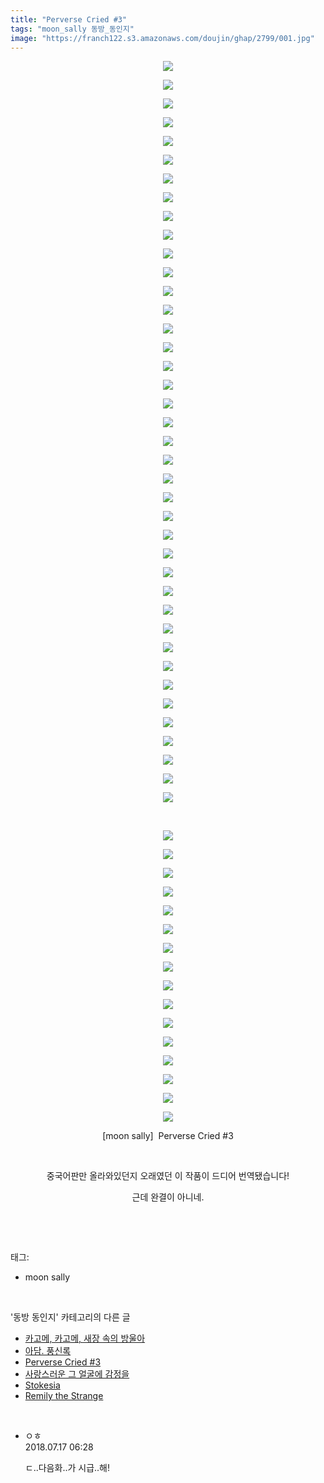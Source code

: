```yaml
---
title: "Perverse Cried #3"
tags: "moon_sally 동방_동인지"
image: "https://franch122.s3.amazonaws.com/doujin/ghap/2799/001.jpg"
---
```

<div class="article">
<p style="text-align: center; clear: none; float: none;"><img src="{{ site.imgserver4 }}/ghap/2799/001.jpg"/></p>
<p style="text-align: center; clear: none; float: none;"><img src="{{ site.imgserver4 }}/ghap/2799/002.jpg"/></p>
<p style="text-align: center; clear: none; float: none;"><img src="{{ site.imgserver4 }}/ghap/2799/003.jpg"/></p>
<p style="text-align: center; clear: none; float: none;"><img src="{{ site.imgserver4 }}/ghap/2799/004.jpg"/></p>
<p style="text-align: center; clear: none; float: none;"><img src="{{ site.imgserver4 }}/ghap/2799/005.jpg"/></p>
<p style="text-align: center; clear: none; float: none;"><img src="{{ site.imgserver4 }}/ghap/2799/006.jpg"/></p>
<p style="text-align: center; clear: none; float: none;"><img src="{{ site.imgserver4 }}/ghap/2799/007.jpg"/></p>
<p style="text-align: center; clear: none; float: none;"><img src="{{ site.imgserver4 }}/ghap/2799/008.jpg"/></p>
<p style="text-align: center; clear: none; float: none;"><img src="{{ site.imgserver4 }}/ghap/2799/009.jpg"/></p>
<p style="text-align: center; clear: none; float: none;"><img src="{{ site.imgserver4 }}/ghap/2799/010.jpg"/></p>
<p style="text-align: center; clear: none; float: none;"><img src="{{ site.imgserver4 }}/ghap/2799/011.jpg"/></p>
<p style="text-align: center; clear: none; float: none;"><img src="{{ site.imgserver4 }}/ghap/2799/012.jpg"/></p>
<p style="text-align: center; clear: none; float: none;"><img src="{{ site.imgserver4 }}/ghap/2799/013.jpg"/></p>
<p style="text-align: center; clear: none; float: none;"><img src="{{ site.imgserver4 }}/ghap/2799/014.jpg"/></p>
<p style="text-align: center; clear: none; float: none;"><img src="{{ site.imgserver4 }}/ghap/2799/015.jpg"/></p>
<p style="text-align: center; clear: none; float: none;"><img src="{{ site.imgserver4 }}/ghap/2799/016.jpg"/></p>
<p style="text-align: center; clear: none; float: none;"><img src="{{ site.imgserver4 }}/ghap/2799/017.jpg"/></p>
<p style="text-align: center; clear: none; float: none;"><img src="{{ site.imgserver4 }}/ghap/2799/018.jpg"/></p>
<p style="text-align: center; clear: none; float: none;"><img src="{{ site.imgserver4 }}/ghap/2799/019.jpg"/></p>
<p style="text-align: center; clear: none; float: none;"><img src="{{ site.imgserver4 }}/ghap/2799/020.jpg"/></p>
<p style="text-align: center; clear: none; float: none;"><img src="{{ site.imgserver4 }}/ghap/2799/021.jpg"/></p>
<p style="text-align: center; clear: none; float: none;"><img src="{{ site.imgserver4 }}/ghap/2799/022.jpg"/></p>
<p style="text-align: center; clear: none; float: none;"><img src="{{ site.imgserver4 }}/ghap/2799/023.jpg"/></p>
<p style="text-align: center; clear: none; float: none;"><img src="{{ site.imgserver4 }}/ghap/2799/024.jpg"/></p>
<p style="text-align: center; clear: none; float: none;"><img src="{{ site.imgserver4 }}/ghap/2799/025.jpg"/></p>
<p style="text-align: center; clear: none; float: none;"><img src="{{ site.imgserver4 }}/ghap/2799/026.jpg"/></p>
<p style="text-align: center; clear: none; float: none;"><img src="{{ site.imgserver4 }}/ghap/2799/027.jpg"/></p>
<p style="text-align: center; clear: none; float: none;"><img src="{{ site.imgserver4 }}/ghap/2799/028.jpg"/></p>
<p style="text-align: center; clear: none; float: none;"><img src="{{ site.imgserver4 }}/ghap/2799/029.jpg"/></p>
<p style="text-align: center; clear: none; float: none;"><img src="{{ site.imgserver4 }}/ghap/2799/030.jpg"/></p>
<p style="text-align: center; clear: none; float: none;"><img src="{{ site.imgserver4 }}/ghap/2799/031.jpg"/></p>
<p style="text-align: center; clear: none; float: none;"><img src="{{ site.imgserver4 }}/ghap/2799/032.jpg"/></p>
<p style="text-align: center; clear: none; float: none;"><img src="{{ site.imgserver4 }}/ghap/2799/033.jpg"/></p>
<p style="text-align: center; clear: none; float: none;"><img src="{{ site.imgserver4 }}/ghap/2799/034.jpg"/></p>
<p style="text-align: center; clear: none; float: none;"><img src="{{ site.imgserver4 }}/ghap/2799/035.jpg"/></p>
<p style="text-align: center; clear: none; float: none;"><img src="{{ site.imgserver4 }}/ghap/2799/036.jpg"/></p>
<p style="text-align: center; clear: none; float: none;"><img src="{{ site.imgserver4 }}/ghap/2799/037.jpg"/></p>
<p style="text-align: center; clear: none; float: none;"><img src="{{ site.imgserver4 }}/ghap/2799/038.jpg"/></p>
<p style="text-align: center; clear: none; float: none;"><img src="{{ site.imgserver4 }}/ghap/2799/039.jpg"/></p>
<p style="text-align: center; clear: none; float: none;"><img src="{{ site.imgserver4 }}/ghap/2799/040.jpg"/></p>
<p style="text-align: center; clear: none; float: none;"><br/></p>
<p style="text-align: center; clear: none; float: none;"><img src="{{ site.imgserver4 }}/ghap/2799/041.jpg"/></p>
<p style="text-align: center; clear: none; float: none;"><img src="{{ site.imgserver4 }}/ghap/2799/042.jpg"/></p>
<p style="text-align: center; clear: none; float: none;"><img src="{{ site.imgserver4 }}/ghap/2799/043.jpg"/></p>
<p style="text-align: center; clear: none; float: none;"><img src="{{ site.imgserver4 }}/ghap/2799/044.jpg"/></p>
<p style="text-align: center; clear: none; float: none;"><img src="{{ site.imgserver4 }}/ghap/2799/045.jpg"/></p>
<p style="text-align: center; clear: none; float: none;"><img src="{{ site.imgserver4 }}/ghap/2799/046.jpg"/></p>
<p style="text-align: center; clear: none; float: none;"><img src="{{ site.imgserver4 }}/ghap/2799/047.jpg"/></p>
<p style="text-align: center; clear: none; float: none;"><img src="{{ site.imgserver4 }}/ghap/2799/048.jpg"/></p>
<p style="text-align: center; clear: none; float: none;"><img src="{{ site.imgserver4 }}/ghap/2799/049.jpg"/></p>
<p style="text-align: center; clear: none; float: none;"><img src="{{ site.imgserver4 }}/ghap/2799/050.jpg"/></p>
<p style="text-align: center; clear: none; float: none;"><img src="{{ site.imgserver4 }}/ghap/2799/051.jpg"/></p>
<p style="text-align: center; clear: none; float: none;"><img src="{{ site.imgserver4 }}/ghap/2799/052.jpg"/></p>
<p style="text-align: center; clear: none; float: none;"><img src="{{ site.imgserver4 }}/ghap/2799/053.jpg"/></p>
<p style="text-align: center; clear: none; float: none;"><img src="{{ site.imgserver4 }}/ghap/2799/054.jpg"/></p>
<p style="text-align: center; clear: none; float: none;"><img src="{{ site.imgserver4 }}/ghap/2799/055.jpg"/></p>
<p style="text-align: center; clear: none; float: none;"><img src="{{ site.imgserver4 }}/ghap/2799/056.jpg"/></p>
<p style="text-align: center; clear: none; float: none;">[moon sally]  Perverse Cried #3</p>
<p style="text-align: center; clear: none; float: none;"><br/></p>
<p style="text-align: center; clear: none; float: none;">중국어판만 올라와있던지 오래였던 이 작품이 드디어 번역됐습니다!</p>
<p style="text-align: center; clear: none; float: none;">근데 완결이 아니네.<br/></p>
<p><br/></p>
</div><br/>
<div class="tagTrail">
<p>태그: </p>
<ul>
<li>moon sally</li>
</ul>
</div><br/>
<div class="another">
<p>'동방 동인지' 카테고리의 다른 글</p>
<ul>
<li><a href="/ghap_2801">카고메, 카고메, 새장 속의 방울아</a></li>
<li><a href="/ghap_2800">아담. 풍신록</a></li>
<li><a href="/ghap_2799">Perverse Cried #3</a></li>
<li><a href="/ghap_2798">사랑스러운 그 얼굴에 감정을</a></li>
<li><a href="/ghap_2797">Stokesia</a></li>
<li><a href="/ghap_2796">Remily the Strange</a></li>
</ul>
</div><br/>
<div class="cb_module cb_fluid">
<div class="cb_wrt cb_profile">
<div class="comment">
<ul>
<li class="cb_thumb_off" id="comment15288348">
<div class="cb_comment_area">
<div class="cb_info_area">
<div class="cb_section">
<span class="cb_nick_name">ㅇㅎ</span>
</div>
<div class="cb_section">
<span class="cb_date">2018.07.17 06:28 </span>
</div>
</div>
<div class="cb_dsc_comment">
<p class="cb_dsc">
											ㄷ..다음화..가 시급..해!
										</p>
</div>
</div></li>
</ul>
</div>
</div><!-- commentList close -->
</div><br/>
